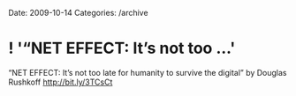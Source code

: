 Date: 2009-10-14
Categories: /archive

# ! '“NET EFFECT: It’s not too ...'

“NET EFFECT: It’s not too late for humanity to survive the digital” by Douglas Rushkoff <a href="http://bit.ly/3TCsCt" rel="nofollow">http://bit.ly/3TCsCt</a>
